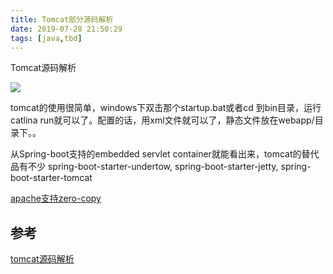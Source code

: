 ```yaml
---
title: Tomcat部分源码解析
date: 2019-07-28 21:50:29
tags: [java,tbd]
---
```


Tomcat源码解析

![](https://www.haldir66.ga/static/imgs/LetchworthSP_EN-AU14482052774_1920x1080.jpg)
<!--more-->

tomcat的使用很简单，windows下双击那个startup.bat或者cd 到bin目录，运行catlina run就可以了。配置的话，用xml文件就可以了，静态文件放在webapp/目录下。。


从Spring-boot支持的embedded servlet container就能看出来，tomcat的替代品有不少
spring-boot-starter-undertow,
spring-boot-starter-jetty,
spring-boot-starter-tomcat 



[apache支持zero-copy](https://httpd.apache.org/docs/2.4/mod/core.html#enablesendfile)

## 参考
[tomcat源码解析](https://blog.csdn.net/Dwade_mia/column/info/18882)
